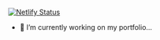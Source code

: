 [![Netlify Status](https://api.netlify.com/api/v1/badges/9ac3e6d2-ab64-420a-8b8d-eb025856c218/deploy-status)](https://app.netlify.com/projects/naveen-nyn/deploys)
<!--
**Naveen-YN/naveen-yn** is a ✨ _special_ ✨ repository because its `README.md` (this file) appears on your GitHub profile.

Here are some ideas to get you started:

- 🔭 I’m currently working on ...
- 🌱 I’m currently learning ...
- 👯 I’m looking to collaborate on ...`
- 🤔 I’m looking for help with ...
- 💬 Ask me about ...
- 📫 How to reach me: ...
- 😄 Pronouns: ...
- ⚡ Fun fact: ...
-->
- 🔭 I’m currently working on my portfolio...
